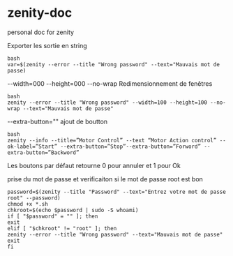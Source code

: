 # zenity-doc
personal doc for zenity

Exporter les sortie en string
```
bash
var=$(zenity --error --title "Wrong password" --text="Mauvais mot de passe)

```
--width=000 --height=000 --no-wrap
     Redimensionnement de fenêtres
```
bash
zenity --error --title "Wrong password" --width=100 --height=100 --no-wrap --text="Mauvais mot de passe"
```

--extra-button=""
     ajout de boutton
```
bash
zenity --info --title=”Motor Control” --text “Motor Action control” --ok-label=”Start” --extra-button=”Stop”--extra-button=”Forword” --extra-button=”Backword”
```
Les boutons par défaut retourne 0 pour annuler et 1 pour Ok 


prise du mot de passe et verificaiton si le mot de passe root est bon
```
password=$(zenity --title "Password" --text="Entrez votre mot de passe root" --password)
chmod +x *.sh
chkroot=$(echo $password | sudo -S whoami)
if [ "$password" = "" ]; then
exit
elif [ "$chkroot" != "root" ]; then
zenity --error --title "Wrong password" --text="Mauvais mot de passe"
exit
fi
```
